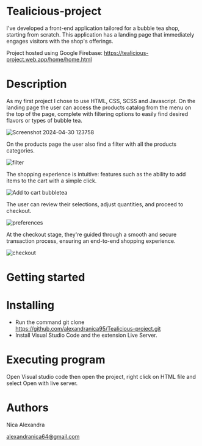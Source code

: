 # Tealicious-project
I've developed a front-end application tailored for a bubble tea shop, starting from scratch. This application has a landing page that immediately engages visitors with the shop's offerings. 

Project hosted using Google Firebase: https://tealicious-project.web.app/home/home.html
# Description
As my first project I chose to use HTML, CSS, SCSS and Javascript.
On the landing page the user can access the products catalog from the menu on the top of the page, complete with filtering options to easily find desired flavors or types of bubble tea.

![Screenshot 2024-04-30 123758](https://github.com/alexandranica95/Tealicious-project/assets/116672283/0ac50260-a7a8-4a43-b0f4-fc58cd3f07be)

On the products page the user also find a filter with all the products categories.

![filter](https://github.com/alexandranica95/Tealicious-project/assets/116672283/7fffe280-b725-4e8f-8ecb-81c12520bd89)

The shopping experience is intuitive: features such as the ability to add items to the cart with a simple click.

![Add to cart bubbletea](https://github.com/alexandranica95/Tealicious-project/assets/116672283/5876ee11-4c93-44fe-876c-267e4e49c381)

The user can review their selections, adjust quantities, and proceed to checkout. 

![preferences ](https://github.com/alexandranica95/Tealicious-project/assets/116672283/ddcc6b54-99f8-4649-80e2-bd87a86baa02)

At the checkout stage, they're guided through a smooth and secure transaction process, ensuring an end-to-end shopping experience.

![checkout](https://github.com/alexandranica95/Tealicious-project/assets/116672283/330d81db-05b3-44fa-bd45-9e2670ebd22f)

# Getting started
# Installing
* Run the command git clone https://github.com/alexandranica95/Tealicious-project.git
* Install Visual Studio Code and the extension Live Server.
# Executing program
Open Visual studio code then open the project, right click on HTML file and select Open with live server.
# Authors
Nica Alexandra

alexandranica64@gmail.com
